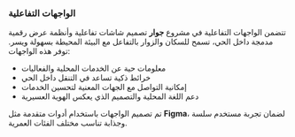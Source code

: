 ### الواجهات التفاعلية

تتضمن الواجهات التفاعلية في مشروع **جوار** تصميم شاشات تفاعلية وأنظمة عرض رقمية مدمجة داخل الحي، تسمح للسكان والزوار بالتفاعل مع البيئة المحيطة بسهولة ويسر. توفر هذه الواجهات:

- معلومات حية عن الخدمات المحلية والفعاليات  
- خرائط ذكية تساعد في التنقل داخل الحي  
- إمكانية التواصل مع الجهات المعنية لتحسين الخدمات  
- دعم اللغة المحلية والتصميم الذي يعكس الهوية العسيرية  

تم تصميم الواجهات باستخدام أدوات متقدمة مثل **Figma**، لضمان تجربة مستخدم سلسة وجذابة تناسب مختلف الفئات العمرية.
